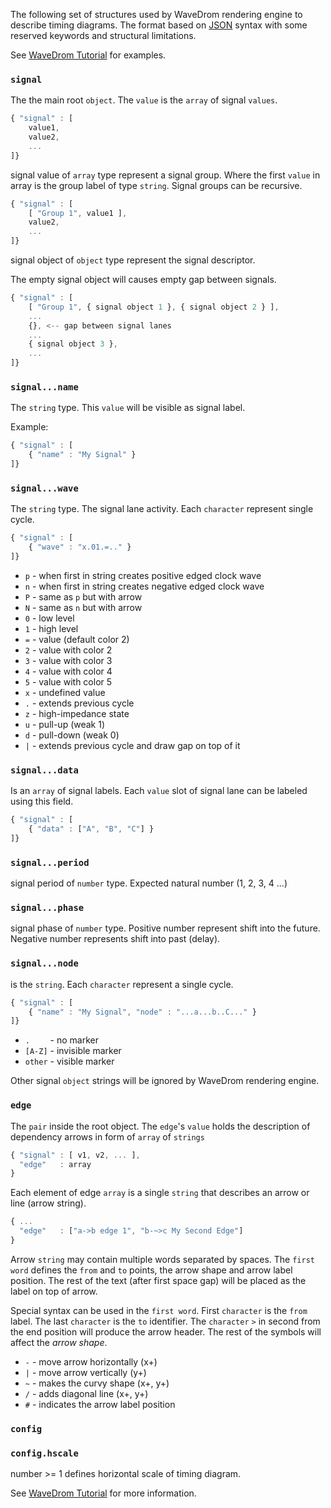 The following set of structures used by WaveDrom rendering engine to describe timing diagrams.
The format based on [JSON](http://json.org) syntax with some reserved keywords and structural limitations.

See [WaveDrom Tutorial](http://wavedrom.googlecode.com/svn/trunk/tutorial.html) for examples.

### ``signal``

The the main root ``object``. The ``value`` is the ``array`` of signal ``values``.

```js
{ "signal" : [
    value1,
    value2,
    ...
]}
```

signal value of ``array`` type represent a signal group. Where the first ``value`` in array is the group label of type ``string``. Signal groups can be recursive.  

```js
{ "signal" : [
    [ "Group 1", value1 ],
    value2,
    ...
]}
```

signal object of ``object`` type represent the signal descriptor.

The empty signal object will causes empty gap between signals.

```js
{ "signal" : [
    [ "Group 1", { signal object 1 }, { signal object 2 } ],
    ...
    {}, <-- gap between signal lanes
    ...
    { signal object 3 },
    ...
]}
```

### ``signal...name``

The ``string`` type. This ``value`` will be visible as signal label.

Example:
```js
{ "signal" : [
    { "name" : "My Signal" }
]}
```

### ``signal...wave``

The ``string`` type. The signal lane activity. Each ``character`` represent single cycle.

```js
{ "signal" : [
    { "wave" : "x.01.=.." }
]}
```

 * `p` - when first in string creates positive edged clock wave
 * `n` - when first in string creates negative edged clock wave
 * `P` - same as `p` but with arrow
 * `N` - same as `n` but with arrow
 * `0` - low level
 * `1` - high level
 * `=` - value (default color 2)
 * `2` - value with color 2
 * `3` - value with color 3
 * `4` - value with color 4
 * `5` - value with color 5
 * `x` - undefined value
 * `.` - extends previous cycle
 * `z` - high-impedance state
 * `u` - pull-up (weak 1)
 * `d` - pull-down (weak 0)
 * `|` - extends previous cycle and draw gap on top of it

### ``signal...data``

Is an ``array`` of signal labels. Each ``value`` slot of signal lane can be labeled using this field.

```js
{ "signal" : [
    { "data" : ["A", "B", "C"] }
]}
```

### ``signal...period``

signal period of ``number`` type. Expected natural number (1, 2, 3, 4 ...)

### ``signal...phase``

signal phase of ``number`` type. Positive number represent shift into the future. Negative number represents shift into past (delay).

### ``signal...node``

is the ``string``. Each ``character`` represent a single cycle.

```js
{ "signal" : [
    { "name" : "My Signal", "node" : "...a...b..C..." }
]}
```

 * `.    ` - no marker
 * `[A-Z]` - invisible marker
 * `other` - visible marker

Other signal ``object`` strings will be ignored by WaveDrom rendering engine.

### `edge`

The ``pair`` inside the root object. The ``edge``'s ``value`` holds the description of dependency arrows in form of ``array`` of ``strings``

```js
{ "signal" : [ v1, v2, ... ],
  "edge"   : array
}
```

Each element of edge ``array`` is a single ``string`` that describes an arrow or line (arrow string).

```js
{ ...
  "edge"   : ["a->b edge 1", "b-~>c My Second Edge"]
}
```

Arrow ``string`` may contain multiple words separated by spaces. The ``first word`` defines the ``from`` and ``to`` points, the arrow shape and arrow label position. The rest of the text (after first space gap) will be placed as the label on top of arrow.

Special syntax can be used in the ``first word``. First ``character`` is the ``from`` label. The last ``character`` is the ``to`` identifier. The ``character`` `>` in second from the end position will produce the arrow header. The rest of the symbols will affect the *arrow shape*.

 * `-` - move arrow horizontally (x+)
 * `|` - move arrow vertically (y+)
 * `~` - makes the curvy shape (x+, y+)
 * `/` - adds diagonal line (x+, y+)
 * `#` - indicates the arrow label position

### ``config``

### ``config.hscale``
number >= 1 defines horizontal scale of timing diagram.


See [WaveDrom Tutorial](http://wavedrom.googlecode.com/svn/trunk/tutorial.html) for more information.
